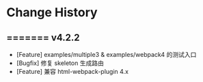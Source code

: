Change History
==============

=======
v4.2.2
---
* [Feature] examples/multiple3 & examples/webpack4 的测试入口
* [Bugfix] 修复 skeleton 生成路由
* [Feature] 兼容 html-webpack-plugin 4.x